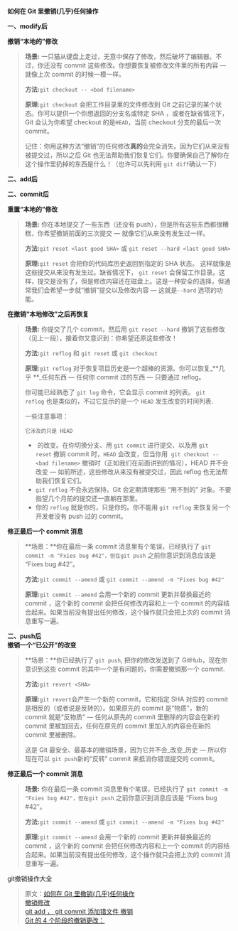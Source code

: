 **如何在 Git 里撤销\(几乎\)任何操作**

**一、modify后**

**撤销“本地的”修改**

> **场景:** 一只猫从键盘上走过，无意中保存了修改，然后破坏了编辑器。不过，你还没有 commit 这些修改。你想要恢复被修改文件里的所有内容 — 就像上次 commit 的时候一模一样。
>
> **方法:**`git checkout -- <bad filename>`
>
> **原理:**`git checkout` 会把工作目录里的文件修改到 Git 之前记录的某个状态。你可以提供一个你想返回的分支名或特定 SHA ，或者在缺省情况下，Git 会认为你希望 checkout 的是`HEAD`，当前 checkout 分支的最后一次 commit。
>
> 记住：你用这种方法“撤销”的任何修改**真的**会完全消失。因为它们从来没有被提交过，所以之后 Git 也无法帮助我们恢复它们。你要确保自己了解你在这个操作里扔掉的东西是什么！（也许可以先利用 `git diff`确认一下）

**二、add后**

**二、commit后**

**重置“本地的”修改**

> **场景:** 你在本地提交了一些东西（还没有 push），但是所有这些东西都很糟糕，你希望撤销前面的三次提交 — 就像它们从来没有发生过一样。
>
> **方法:**`git reset <last good SHA>` 或 `git reset --hard <last good SHA>`
>
> **原理:**`git reset` 会把你的代码库历史返回到指定的 SHA 状态。 这样就像是这些提交从来没有发生过。缺省情况下， `git reset` 会保留工作目录。这样，提交是没有了，但是修改内容还在磁盘上。这是一种安全的选择，但通常我们会希望一步就“撤销”提交以及修改内容 — 这就是`--hard` 选项的功能。

**在撤销“本地修改”之后再恢复**

> **场景:** 你提交了几个 commit，然后用 `git reset --hard` 撤销了这些修改（见上一段），接着你又意识到：你希望还原这些修改！
>
> **方法:**`git reflog` 和 `git reset` 或 `git checkout`
>
> **原理:**`git reflog` 对于恢复项目历史是一个超棒的资源。你可以恢复_**几乎 **_任何东西 — 任何你 commit 过的东西 — 只要通过 reflog。
>
> 你可能已经熟悉了 `git log` 命令，它会显示 commit 的列表。 `git reflog` 也是类似的，不过它显示的是一个 `HEAD` 发生改变的时间列表.
>
> 一些注意事项：
>
> `它涉及的只是 HEAD`
> *  的改变。在你切换分支、用 `git commit` 进行提交、以及用 `git reset` 撤销 commit 时，`HEAD` 会改变，但当你用  `git checkout -- <bad filename>` 撤销时（正如我们在前面讲到的情况），HEAD 并不会改变 — 如前所述，这些修改从来没有被提交过，因此 reflog 也无法帮助我们恢复它们。
> * `git reflog` 不会永远保持。Git 会定期清理那些 “用不到的” 对象。不要指望几个月前的提交还一直躺在那里。
> * 你的 `reflog` 就是你的，只是你的。你不能用 `git reflog` 来恢复另一个开发者没有 push 过的 commit。

**修正最后一个 commit 消息**

> **场景：**你在最后一条 commit 消息里有个笔误，已经执行了 `git commit -m "Fxies bug #42"，但在git push` 之前你意识到消息应该是 “Fixes bug \#42″。
>
> **方法:**`git commit --amend` 或 `git commit --amend -m "Fixes bug #42"`
>
> **原理:**`git commit --amend` 会用一个新的 commit 更新并替换最近的 commit ，这个新的 commit 会把任何修改内容和上一个 commit 的内容结合起来。如果当前没有提出任何修改，这个操作就只会把上次的 commit 消息重写一遍。

**二、push后**  
**撤销一个“已公开”的改变**

> **场景：**你已经执行了 `git push`, 把你的修改发送到了 GitHub，现在你意识到这些 commit 的其中一个是有问题的，你需要撤销那一个 commit.
>
> **方法:**`git revert <SHA>`
>
> **原理:**`git revert`会产生一个新的 commit，它和指定 SHA 对应的 commit 是相反的（或者说是反转的）。如果原先的 commit 是“物质”，新的 commit 就是“反物质” — 任何从原先的 commit 里删除的内容会在新的 commit 里被加回去，任何在原先的 commit 里加入的内容会在新的 commit  里被删除。
>
> 这是 Git 最安全、最基本的撤销场景，因为它并不会_改变_历史 — 所以你现在可以  `git push`新的“反转” commit 来抵消你错误提交的 commit。

**修正最后一个 commit 消息**

> **场景:** 你在最后一条 commit 消息里有个笔误，已经执行了 `git commit -m "Fxies bug #42"，但在git push` 之前你意识到消息应该是 “Fixes bug \#42″。
>
> **方法:**`git commit --amend` 或 `git commit --amend -m "Fixes bug #42"`
>
> **原理:**`git commit --amend` 会用一个新的 commit 更新并替换最近的 commit ，这个新的 commit 会把任何修改内容和上一个 commit 的内容结合起来。如果当前没有提出任何修改，这个操作就只会把上次的 commit 消息重写一遍。

git撤销操作大全

> 原文：[如何在 Git 里撤销\(几乎\)任何操作](http://blog.jobbole.com/87700)  
> [撤销修改](https://www.liaoxuefeng.com/wiki/0013739516305929606dd18361248578c67b8067c8c017b000/001374831943254ee90db11b13d4ba9a73b9047f4fb968d000)  
> [git add ， git commit 添加错文件 撤销](http://blog.csdn.net/kongbaidepao/article/details/52253774)  
> [Git 的 4 个阶段的撤销更改：](https://mp.weixin.qq.com/s/LBOO0e30LZvY7BHP-TIVog)



